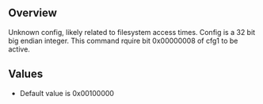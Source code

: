 ## Overview
Unknown config, likely related to filesystem access times. Config is a 32 bit big endian integer. This command rquire bit 0x00000008 of cfg1 to be active.

## Values
* Default value is 0x00100000
